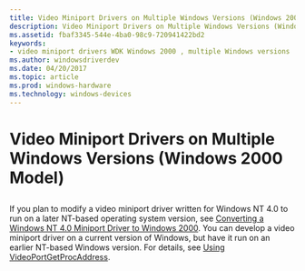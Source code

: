```yaml
---
title: Video Miniport Drivers on Multiple Windows Versions (Windows 2000 Model)
description: Video Miniport Drivers on Multiple Windows Versions (Windows 2000 Model)
ms.assetid: fbaf3345-544e-4ba0-98c9-720941422bd2
keywords:
- video miniport drivers WDK Windows 2000 , multiple Windows versions
ms.author: windowsdriverdev
ms.date: 04/20/2017
ms.topic: article
ms.prod: windows-hardware
ms.technology: windows-devices
---
```


# Video Miniport Drivers on Multiple Windows Versions (Windows 2000 Model)


## <span id="ddk_video_miniport_drivers_on_multiple_windows_versions_windows_2000_m"></span><span id="DDK_VIDEO_MINIPORT_DRIVERS_ON_MULTIPLE_WINDOWS_VERSIONS_WINDOWS_2000_M"></span>


If you plan to modify a video miniport driver written for Windows NT 4.0 to run on a later NT-based operating system version, see [Converting a Windows NT 4.0 Miniport Driver to Windows 2000](converting-a-windows-nt-4-0-miniport-driver-to-windows-2000.md). You can develop a video miniport driver on a current version of Windows, but have it run on an earlier NT-based Windows version. For details, see [Using VideoPortGetProcAddress](using-videoportgetprocaddress.md).

 

 





